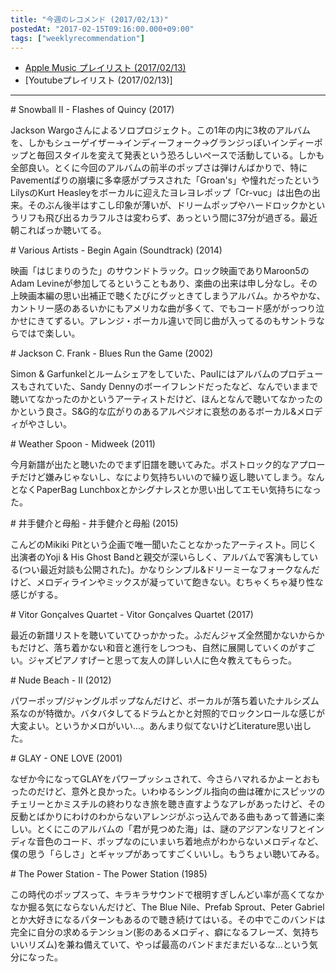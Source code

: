 ```yaml
---
title: "今週のレコメンド (2017/02/13)"
postedAt: "2017-02-15T09:16:00.000+09:00"
tags: ["weeklyrecommendation"]
---
```


* [Apple Music プレイリスト (2017/02/13)](https://itunes.apple.com/jp/playlist/jin-zhounorekomendo-2017-02/idpl.f4cf48c8e8fa4ee1acdab1829daef56d)
* \[Youtubeプレイリスト (2017/02/13)\]

---

\# Snowball II - Flashes of Quincy (2017)

Jackson Wargoさんによるソロプロジェクト。この1年の内に3枚のアルバムを、しかもシューゲイザー→インディーフォーク→グランジっぽいインディーポップと毎回スタイルを変えて発表という恐ろしいペースで活動している。しかも全部良い。とくに今回のアルバムの前半のポップさは弾けんばかりで、特にPavementばりの崩壊に多幸感がプラスされた「Groan's」や憧れだったというLilysのKurt Heasleyをボーカルに迎えたヨレヨレポップ「Cr-vuc」は出色の出来。そのぶん後半はすこし印象が薄いが、ドリームポップやハードロックかというリフも飛び出るカラフルさは変わらず、あっという間に37分が過ぎる。最近朝こればっか聴いてる。

\# Various Artists - Begin Again (Soundtrack) (2014)

映画「はじまりのうた」のサウンドトラック。ロック映画でありMaroon5のAdam Levineが参加してるということもあり、楽曲の出来は申し分なし。その上映画本編の思い出補正で聴くたびにグッときてしまうアルバム。かろやかな、カントリー感のあるいかにもアメリカな曲が多くて、でもコード感ががっつり泣かせにきてずるい。アレンジ・ボーカル違いで同じ曲が入ってるのもサントラならではで楽しい。

\# Jackson C. Frank - Blues Run the Game (2002)

Simon & Garfunkelとルームシェアをしていた、Paulにはアルバムのプロデュースもされていた、Sandy Dennyのボーイフレンドだったなど、なんでいままで聴いてなかったのかというアーティストだけど、ほんとなんで聴いてなかったのかという良さ。S&G的な広がりのあるアルペジオに哀愁のあるボーカル&メロディがやさしい。

\# Weather Spoon - Midweek (2011)

今月新譜が出たと聴いたのでまず旧譜を聴いてみた。ポストロック的なアプローチだけど嫌みじゃないし、なにより気持ちいいので繰り返し聴いてしまう。なんとなくPaperBag Lunchboxとかシグナレスとか思い出してエモい気持ちになった。

\# 井手健介と母船 - 井手健介と母船 (2015)

こんどのMikiki Pitという企画で唯一聞いたことなかったアーティスト。同じく出演者のYoji & His Ghost Bandと親交が深いらしく、アルバムで客演もしている(つい最近対談も公開された)。かなりシンプル&ドリーミーなフォークなんだけど、メロディラインやミックスが凝っていて飽きない。むちゃくちゃ凝り性な感じがする。

\# Vitor Gonçalves Quartet - Vitor Gonçalves Quartet (2017)

最近の新譜リストを聴いていてひっかかった。ふだんジャズ全然聞かないからかもだけど、落ち着かない和音と進行をしつつも、自然に展開していくのがすごい。ジャズピアノすげーと思って友人の詳しい人に色々教えてもらった。

\# Nude Beach - II (2012)

パワーポップ/ジャングルポップなんだけど、ボーカルが落ち着いたナルシズム系なのが特徴か。バタバタしてるドラムとかと対照的でロックンロールな感じが大変よい。というかメロがいい…。あんまり似てないけどLiterature思い出した。

\# GLAY - ONE LOVE (2001)

なぜか今になってGLAYをパワープッシュされて、今さらハマれるかよーとおもったのだけど、意外と良かった。いわゆるシングル指向の曲は確かにスピッツのチェリーとかミスチルの終わりなき旅を聴き直すようなアレがあったけど、その反動とばかりにわけのわからないアレンジがぶっ込んである曲もあって普通に楽しい。とくにこのアルバムの「君が見つめた海」は、謎のアジアンなリフとインディな音色のコード、ポップなのにいまいち着地点がわからないメロディなど、僕の思う「らしさ」とギャップがあってすごくいいし。もうちょい聴いてみる。

\# The Power Station - The Power Station (1985)

この時代のポップスって、キラキラサウンドで根明すぎしんどい率が高くてなかなか掘る気にならないんだけど、The Blue Nile、Prefab Sprout、Peter Gabrielとか大好きになるパターンもあるので聴き続けてはいる。その中でこのバンドは完全に自分の求めるテンション(影のあるメロディ、癖になるフレーズ、気持ちいいリズム)を兼ね備えていて、やっぱ最高のバンドまだまだいるな…という気分になった。